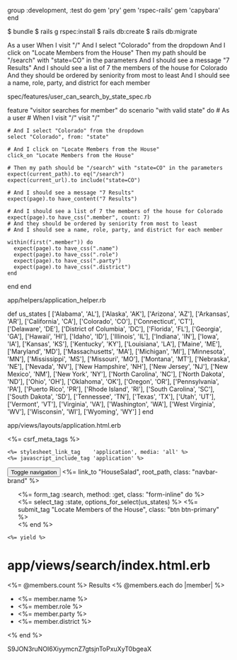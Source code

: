group :development, :test do
  gem 'pry'
  gem 'rspec-rails'
  gem 'capybara'
end

$ bundle
$ rails g rspec:install
$ rails db:create
$ rails db:migrate

As a user
When I visit "/"
And I select "Colorado" from the dropdown
And I click on "Locate Members from the House"
Then my path should be "/search" with "state=CO" in the parameters
And I should see a message "7 Results"
And I should see a list of 7 the members of the house for Colorado
And they should be ordered by seniority from most to least
And I should see a name, role, party, and district for each member




spec/features/user_can_search_by_state_spec.rb


feature "visitor searches for member" do
  scenario "with valid state" do
    # As a user
    # When I visit "/"
    visit "/"

    # And I select "Colorado" from the dropdown
    select "Colorado", from: "state"

    # And I click on "Locate Members from the House"
    click_on "Locate Members from the House"

    # Then my path should be "/search" with "state=CO" in the parameters
    expect(current_path).to eq("/search")
    expect(current_url).to include("state=CO")

    # And I should see a message "7 Results"
    expect(page).to have_content("7 Results")

    # And I should see a list of 7 the members of the house for Colorado
    expect(page).to have_css(".member", count: 7)
    # And they should be ordered by seniority from most to least
    # And I should see a name, role, party, and district for each member

    within(first(".member")) do
      expect(page).to have_css(".name")
      expect(page).to have_css(".role")
      expect(page).to have_css(".party")
      expect(page).to have_css(".district")
    end
  end
end


app/helpers/application_helper.rb

def us_states
    [
      ['Alabama', 'AL'],
      ['Alaska', 'AK'],
      ['Arizona', 'AZ'],
      ['Arkansas', 'AR'],
      ['California', 'CA'],
      ['Colorado', 'CO'],
      ['Connecticut', 'CT'],
      ['Delaware', 'DE'],
      ['District of Columbia', 'DC'],
      ['Florida', 'FL'],
      ['Georgia', 'GA'],
      ['Hawaii', 'HI'],
      ['Idaho', 'ID'],
      ['Illinois', 'IL'],
      ['Indiana', 'IN'],
      ['Iowa', 'IA'],
      ['Kansas', 'KS'],
      ['Kentucky', 'KY'],
      ['Louisiana', 'LA'],
      ['Maine', 'ME'],
      ['Maryland', 'MD'],
      ['Massachusetts', 'MA'],
      ['Michigan', 'MI'],
      ['Minnesota', 'MN'],
      ['Mississippi', 'MS'],
      ['Missouri', 'MO'],
      ['Montana', 'MT'],
      ['Nebraska', 'NE'],
      ['Nevada', 'NV'],
      ['New Hampshire', 'NH'],
      ['New Jersey', 'NJ'],
      ['New Mexico', 'NM'],
      ['New York', 'NY'],
      ['North Carolina', 'NC'],
      ['North Dakota', 'ND'],
      ['Ohio', 'OH'],
      ['Oklahoma', 'OK'],
      ['Oregon', 'OR'],
      ['Pennsylvania', 'PA'],
      ['Puerto Rico', 'PR'],
      ['Rhode Island', 'RI'],
      ['South Carolina', 'SC'],
      ['South Dakota', 'SD'],
      ['Tennessee', 'TN'],
      ['Texas', 'TX'],
      ['Utah', 'UT'],
      ['Vermont', 'VT'],
      ['Virginia', 'VA'],
      ['Washington', 'WA'],
      ['West Virginia', 'WV'],
      ['Wisconsin', 'WI'],
      ['Wyoming', 'WY']
    ]
end


app/views/layouts/application.html.erb


<!DOCTYPE html>
<html>
  <head>
    <title>HouseSalad</title>
    <%= csrf_meta_tags %>

    <%= stylesheet_link_tag    'application', media: 'all' %>
    <%= javascript_include_tag 'application' %>
  </head>

  <body>
    <nav class="navbar navbar-default" role="navigation">
      <div class="navbar-header">
        <button class="navbar-toggle" data-target="#bs-example-navbar-collapse-1" data-toggle="collapse" type="button">
          <span class="sr-only">Toggle navigation</span>
          <span class="icon-bar"></span>
          <span class="icon-bar"></span>
          <span class="icon-bar"></span>
        </button>
        <%= link_to "HouseSalad", root_path, class: "navbar-brand" %>
      </div>
      <div class="collapse navbar-collapse" id="bs-example-navbar-collapse-1">
        <ul class="nav navbar-nav">
          <%= form_tag :search, method: :get, class: "form-inline" do %>
            <div class="form-group search-field">
              <%= select_tag :state, options_for_select(us_states) %>
              <%= submit_tag "Locate Members of the House", class: "btn btn-primary" %>
            </div>
          <% end %>
        </ul>
      </div>
    </nav>

    <%= yield %>
  </body>
</html>


# app/views/search/index.html.erb

<%= @members.count %> Results
<% @members.each do |member| %>
<ul class="member">
  <li class="name"><%= member.name %></li>
  <li class="role"><%= member.role %></li>
  <li class="party"><%= member.party %></li>
  <li class="district"><%= member.district %></li>
</ul>
<% end %>


S9JON3ruNOI6XiyymcnZ7gtsjnToPxuXyT0bgeaX